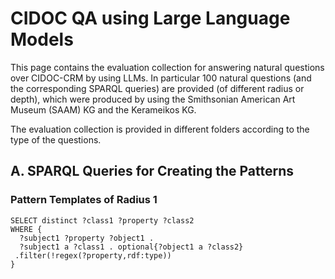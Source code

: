 # CIDOC QA using Large Language Models

This page contains the evaluation collection for answering natural questions  over CIDOC-CRM by using LLMs. 
In particular 100  natural questions (and the corresponding SPARQL queries) are provided  (of different radius or depth), which were produced by using the Smithsonian American Art Museum (SAAM) KG and the Kerameikos KG.

The evaluation collection is provided in different folders according to the type of the questions.

## A. SPARQL Queries for Creating the Patterns

### Pattern Templates of Radius 1



```sparql
SELECT distinct ?class1 ?property ?class2
WHERE {
  ?subject1 ?property ?object1 . 
  ?subject1 a ?class1 . optional{?object1 a ?class2} 
 .filter(!regex(?property,rdf:type))
}
```
